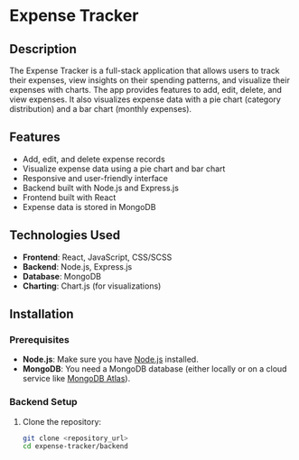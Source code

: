 # Expense Tracker

## Description

The Expense Tracker is a full-stack application that allows users to track their expenses, view insights on their spending patterns, and visualize their expenses with charts. The app provides features to add, edit, delete, and view expenses. It also visualizes expense data with a pie chart (category distribution) and a bar chart (monthly expenses).

## Features

- Add, edit, and delete expense records
- Visualize expense data using a pie chart and bar chart
- Responsive and user-friendly interface
- Backend built with Node.js and Express.js
- Frontend built with React
- Expense data is stored in MongoDB

## Technologies Used

- **Frontend**: React, JavaScript, CSS/SCSS
- **Backend**: Node.js, Express.js
- **Database**: MongoDB
- **Charting**: Chart.js (for visualizations)

## Installation

### Prerequisites

- **Node.js**: Make sure you have [Node.js](https://nodejs.org/en/) installed.
- **MongoDB**: You need a MongoDB database (either locally or on a cloud service like [MongoDB Atlas](https://www.mongodb.com/cloud/atlas)).

### Backend Setup

1. Clone the repository:
   ```bash
   git clone <repository_url>
   cd expense-tracker/backend
   ```
